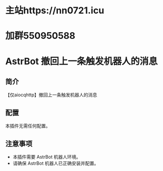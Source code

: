 # 主站https://nn0721.icu

# 加群550950588

# AstrBot 撤回上一条触发机器人的消息

## 简介

【仅aiocqhttp】撤回上一条触发机器人的消息

## 配置

本插件无需任何配置。

## 注意事项

*   本插件需要 AstrBot 机器人环境。
*   请确保 AstrBot 机器人已正确安装并配置。
